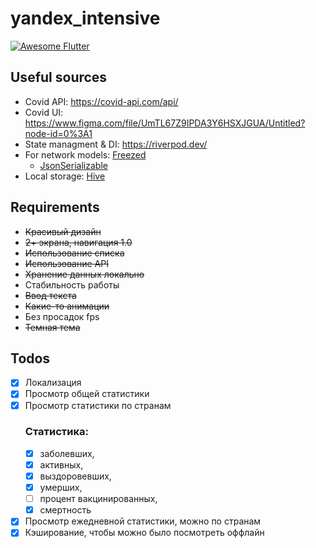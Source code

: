 # yandex_intensive
[![Awesome Flutter](https://img.shields.io/badge/Awesome-Flutter-blue.svg)](https://github.com/Solido/awesome-flutter)

## Useful sources
- Covid API: https://covid-api.com/api/<br>
- Covid UI: https://www.figma.com/file/UmTL67Z9IPDA3Y6HSXJGUA/Untitled?node-id=0%3A1<br>
- State managment & DI: https://riverpod.dev/<br>
- For network models: <a href="https://pub.dev/packages/freezed">Freezed</a>
  + <a href="https://pub.dev/packages/json_serializable">JsonSerializable</a>
- Local storage: <a href="https://pub.dev/packages/hive">Hive</a>

## Requirements

<ul>
  <li><strike>Красивый дизайн</strike></li>
  <li><strike>2+ экрана, навигация 1.0</strike></li>
  <li><strike>Использование списка</strike></li>
  <li><strike>Использование API</strike></li>
  <li><strike>Хранение данных локально</strike></li>
  <li>Стабильность работы</li>
  <li><strike>Ввод текста</strike></li>
  <li><strike>Какие-то анимации</strike></li>
  <li>Без просадок fps</li>
  <li><strike>Темная тема</strike></li>
</ul>

## Todos

- [x] Локализация
- [x] Просмотр общей статистики
- [x] Просмотр статистики по странам
  ### Статистика:
  - [x] заболевших,
  - [x] активных,
  - [x] выздоровевших,
  - [x] умерших,
  - [ ] процент вакцинированных,
  - [x] смертность
- [x] Просмотр ежедневной статистики, можно по странам
- [x] Кэширование, чтобы можно было посмотреть оффлайн
